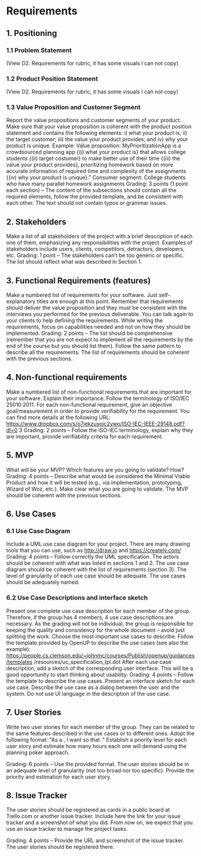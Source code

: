 # Requirements

## 1. Positioning

### 1.1 Problem Statement
(View D2. Requirements for rubric, it has some visuals I can not copy)

### 1.2 Product Position Statement
(View D2. Requirements for rubric, it has some visuals I can not copy)

### 1.3 Value Proposition and Customer Segment
Report the value propositions and customer segments of your product. Make sure that
your value proposition is coherent with the product position statement and contains the
following elements: i) what your product is; ii) the target customer; iii) the value your
product provides; and iv) why your product is unique.
Example:
Value proposition: MyPrioritizationApp is a crowdsourced planning app {(i) what your
product is} that allows college students {(ii) target costumer} to make better use of their time {(iii)
the value your product provides}, prioritizing homework based on more accurate information of
required time and complexity of the assignments {(iv) why your product is unique}.”
Consumer segment: College students who have many parallel homework assignments
Grading: 3 points (1 point each section) – The content of the subsections should contain all
the required elements, follow the provided template, and be consistent with each other.
The text should not contain typos or grammar issues.

## 2. Stakeholders
Make a list of all stakeholders of the project with a brief description of each one of them,
emphasizing any responsibilities with the project. Examples of stakeholders include users,
clients, competitors, detractors, developers, etc.
Grading: 1 point – The stakeholders can’t be too generic or specific. The list should reflect
what was described in Section 1.

## 3. Functional Requirements (features)
Make a numbered list of requirements for your software. Just self-explanatory titles are
enough at this point. Remember that requirements should deliver the value proposition
and they must be consistent with the interviews you performed for the previous
deliverable. You can talk again to your clients to help defining the requirements. While
writing the requirements, focus on capabilities needed and not on how they should be
implemented.
Grading: 2 points – The list should be comprehensive (remember that you are not expect
to implement all the requirements by the end of the course but you should list them).
Follow the same pattern to describe all the requirements. The list of requirements should
be coherent with the previous sections.

## 4. Non-functional requirements
Make a numbered list of non-functional requirements that are important for your
software. Explain their importance. Follow the terminology of ISO/IEC 25010:2011. For
each non-functional requirement, give an objective goal/measurement in order to
provide verifiability for the requirement. You can find more details at the following URL:
https://www.dropbox.com/s/o7jekzuxojc2ywo/ISO-IEC-IEEE-29148.pdf?dl=0
3
Grading: 2 points – Follow the ISO-IEC terminology, explain why they are important,
provide verifiability criteria for each requirement.

## 5. MVP
What will be your MVP? Which features are you going to validate? How?
Grading: 4 points – Describe what would be considered the Minimal Viable Product and
how it will be tested (e.g., via implementation, prototyping, Wizard of Woz, etc.). Make
clear what you are going to validate. The MVP should be coherent with the previous
sections.

## 6. Use Cases

### 6.1 Use Case Diagram
Include a UML use case diagram for your project. There are many drawing tools that
you can use, such as http://draw.io and https://creately.com/
Grading: 4 points – Follow correctly the UML specification. The actors should be coherent
with what was listed in sections 1 and 2. The use case diagram should be coherent with
the list of requirements (section 3). The level of granularity of each use case should be
adequate. The use cases should be adequately named.

### 6.2 Use Case Descriptions and interface sketch
Present one complete use case description for each member of the group. Therefore, if
the group has 4 members, 4 use case descriptions are necessary. As the grading will not be
individual, the group is responsible for keeping the quality and consistency for the whole
document – avoid just splitting the work. Choose the most important use cases to
describe. Follow the template provided by OpenUP to describe the use cases (see also the
example):
https://people.cs.clemson.edu/~johnmc/courses/Publish/openup/guidances/templates
/resources/uc_specification_tpl.dot
After each use case description, add a sketch of the corresponding user interface. This will
be a good opportunity to start thinking about usability.
Grading: 4 points – Follow the template to describe the use cases. Present an interface
sketch for each use case. Describe the use case as a dialog between the user and the
system. Do not use UI language in the description of the use case.

## 7. User Stories
Write two user stories for each member of the group. They can be related to the same
features described in the use cases or to different ones. Adopt the following format: "As a
<ROLE>, I want <SOMETHING> so that <GOAL>."
Establish a priority level for each user story and estimate how many hours each one will
demand using the planning poker approach.

Grading: 6 points – Use the provided format. The user stories should be in an adequate
level of granularity (not too broad nor too specific). Provide the priority and estimation
for each user story.

## 8. Issue Tracker
The user stories should be registered as cards in a public board at Trello.com or another
issue tracker. Include here the link for your issue tracker and a screenshot of what you
did. From now on, we expect that you use an issue tracker to manage the project tasks.

Grading: 4 points – Provide the URL and screenshot of the issue tracker. The user stories
should be registered there.